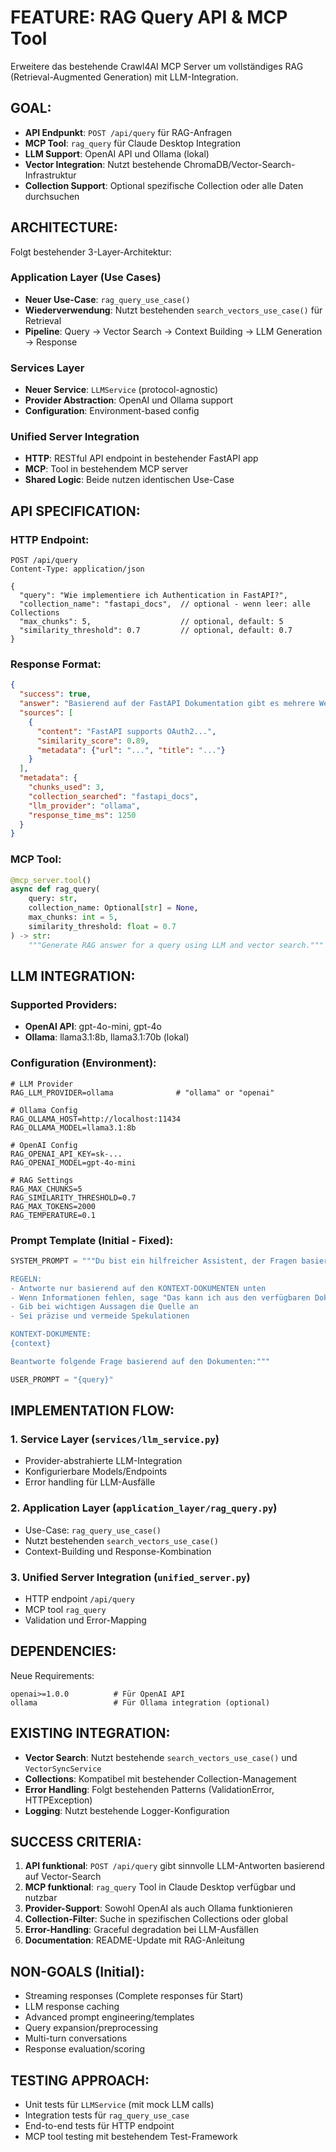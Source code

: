 # FEATURE: RAG Query API & MCP Tool

Erweitere das bestehende Crawl4AI MCP Server um vollständiges RAG (Retrieval-Augmented Generation) mit LLM-Integration.

## GOAL:

- **API Endpunkt**: `POST /api/query` für RAG-Anfragen
- **MCP Tool**: `rag_query` für Claude Desktop Integration  
- **LLM Support**: OpenAI API und Ollama (lokal)
- **Vector Integration**: Nutzt bestehende ChromaDB/Vector-Search-Infrastruktur
- **Collection Support**: Optional spezifische Collection oder alle Daten durchsuchen

## ARCHITECTURE:

Folgt bestehender 3-Layer-Architektur:

### Application Layer (Use Cases)
- **Neuer Use-Case**: `rag_query_use_case()`
- **Wiederverwendung**: Nutzt bestehenden `search_vectors_use_case()` für Retrieval
- **Pipeline**: Query → Vector Search → Context Building → LLM Generation → Response

### Services Layer  
- **Neuer Service**: `LLMService` (protocol-agnostic)
- **Provider Abstraction**: OpenAI und Ollama support
- **Configuration**: Environment-based config

### Unified Server Integration
- **HTTP**: RESTful API endpoint in bestehender FastAPI app
- **MCP**: Tool in bestehendem MCP server
- **Shared Logic**: Beide nutzen identischen Use-Case

## API SPECIFICATION:

### HTTP Endpoint:
```http
POST /api/query
Content-Type: application/json

{
  "query": "Wie implementiere ich Authentication in FastAPI?",
  "collection_name": "fastapi_docs",  // optional - wenn leer: alle Collections
  "max_chunks": 5,                    // optional, default: 5  
  "similarity_threshold": 0.7         // optional, default: 0.7
}
```

### Response Format:
```json
{
  "success": true,
  "answer": "Basierend auf der FastAPI Dokumentation gibt es mehrere Wege...",
  "sources": [
    {
      "content": "FastAPI supports OAuth2...",
      "similarity_score": 0.89,
      "metadata": {"url": "...", "title": "..."}
    }
  ],
  "metadata": {
    "chunks_used": 3,
    "collection_searched": "fastapi_docs",
    "llm_provider": "ollama", 
    "response_time_ms": 1250
  }
}
```

### MCP Tool:
```python
@mcp_server.tool()
async def rag_query(
    query: str,
    collection_name: Optional[str] = None,
    max_chunks: int = 5,
    similarity_threshold: float = 0.7
) -> str:
    """Generate RAG answer for a query using LLM and vector search."""
```

## LLM INTEGRATION:

### Supported Providers:
- **OpenAI API**: gpt-4o-mini, gpt-4o
- **Ollama**: llama3.1:8b, llama3.1:70b (lokal)

### Configuration (Environment):
```env
# LLM Provider
RAG_LLM_PROVIDER=ollama              # "ollama" or "openai"

# Ollama Config  
RAG_OLLAMA_HOST=http://localhost:11434
RAG_OLLAMA_MODEL=llama3.1:8b

# OpenAI Config
RAG_OPENAI_API_KEY=sk-...
RAG_OPENAI_MODEL=gpt-4o-mini

# RAG Settings
RAG_MAX_CHUNKS=5
RAG_SIMILARITY_THRESHOLD=0.7
RAG_MAX_TOKENS=2000
RAG_TEMPERATURE=0.1
```

### Prompt Template (Initial - Fixed):
```python
SYSTEM_PROMPT = """Du bist ein hilfreicher Assistent, der Fragen basierend auf bereitgestellten Dokumenten beantwortet.

REGELN:
- Antworte nur basierend auf den KONTEXT-DOKUMENTEN unten
- Wenn Informationen fehlen, sage "Das kann ich aus den verfügbaren Dokumenten nicht beantworten"
- Gib bei wichtigen Aussagen die Quelle an
- Sei präzise und vermeide Spekulationen

KONTEXT-DOKUMENTE:
{context}

Beantworte folgende Frage basierend auf den Dokumenten:"""

USER_PROMPT = "{query}"
```

## IMPLEMENTATION FLOW:

### 1. Service Layer (`services/llm_service.py`)
- Provider-abstrahierte LLM-Integration
- Konfigurierbare Models/Endpoints
- Error handling für LLM-Ausfälle

### 2. Application Layer (`application_layer/rag_query.py`)  
- Use-Case: `rag_query_use_case()`
- Nutzt bestehenden `search_vectors_use_case()`
- Context-Building und Response-Kombination

### 3. Unified Server Integration (`unified_server.py`)
- HTTP endpoint `/api/query`
- MCP tool `rag_query`
- Validation und Error-Mapping

## DEPENDENCIES:

Neue Requirements:
```
openai>=1.0.0          # Für OpenAI API
ollama                 # Für Ollama integration (optional)
```

## EXISTING INTEGRATION:

- **Vector Search**: Nutzt bestehende `search_vectors_use_case()` und `VectorSyncService`
- **Collections**: Kompatibel mit bestehender Collection-Management
- **Error Handling**: Folgt bestehenden Patterns (ValidationError, HTTPException)
- **Logging**: Nutzt bestehende Logger-Konfiguration

## SUCCESS CRITERIA:

1. **API funktional**: `POST /api/query` gibt sinnvolle LLM-Antworten basierend auf Vector-Search
2. **MCP funktional**: `rag_query` Tool in Claude Desktop verfügbar und nutzbar
3. **Provider-Support**: Sowohl OpenAI als auch Ollama funktionieren
4. **Collection-Filter**: Suche in spezifischen Collections oder global
5. **Error-Handling**: Graceful degradation bei LLM-Ausfällen
6. **Documentation**: README-Update mit RAG-Anleitung

## NON-GOALS (Initial):

- Streaming responses (Complete responses für Start)
- LLM response caching
- Advanced prompt engineering/templates  
- Query expansion/preprocessing
- Multi-turn conversations
- Response evaluation/scoring

## TESTING APPROACH:

- Unit tests für `LLMService` (mit mock LLM calls)
- Integration tests für `rag_query_use_case`
- End-to-end tests für HTTP endpoint
- MCP tool testing mit bestehendem Test-Framework
